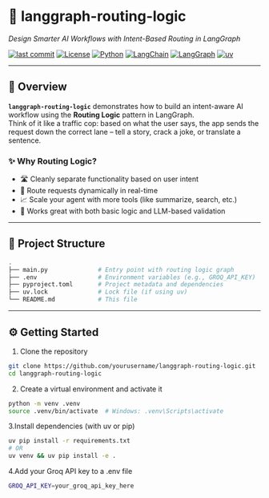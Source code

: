 # 🧠 langgraph-routing-logic

_Design Smarter AI Workflows with Intent-Based Routing in LangGraph_

[![last commit](https://img.shields.io/github/last-commit/yourusername/langgraph-routing-logic?style=flat-square)](https://github.com/yourusername/langgraph-routing-logic)
[![License](https://img.shields.io/github/license/yourusername/langgraph-routing-logic?style=flat-square)](LICENSE)
[![Python](https://img.shields.io/badge/python-100%25-blue?style=flat-square)](https://www.python.org/)
[![LangChain](https://img.shields.io/badge/langchain-✓-orange?style=flat-square)](https://www.langchain.com/)
[![LangGraph](https://img.shields.io/badge/langgraph-✓-purple?style=flat-square)](https://github.com/langchain-ai/langgraph)
[![uv](https://img.shields.io/badge/uv-pkg-blueviolet?style=flat-square)](https://github.com/astral-sh/uv)

---

## 🚀 Overview

**`langgraph-routing-logic`** demonstrates how to build an intent-aware AI workflow using the **Routing Logic** pattern in LangGraph.  
Think of it like a traffic cop: based on what the user says, the app sends the request down the correct lane – tell a story, crack a joke, or translate a sentence.

### ✨ Why Routing Logic?

- 🛣️ Cleanly separate functionality based on user intent  
- 🔀 Route requests dynamically in real-time  
- 📈 Scale your agent with more tools (like summarize, search, etc.)  
- 🧠 Works great with both basic logic and LLM-based validation

---

## 📂 Project Structure

```bash
.
├── main.py              # Entry point with routing logic graph
├── .env                 # Environment variables (e.g., GROQ_API_KEY)
├── pyproject.toml       # Project metadata and dependencies
├── uv.lock              # Lock file (if using uv)
└── README.md            # This file
```

---

## ⚙️ Getting Started

1. Clone the repository
```bash
git clone https://github.com/yourusername/langgraph-routing-logic.git
cd langgraph-routing-logic
```

2. Create a virtual environment and activate it
```bash
python -m venv .venv
source .venv/bin/activate  # Windows: .venv\Scripts\activate
```

3.Install dependencies (with uv or pip)
```bash
uv pip install -r requirements.txt
# OR
uv venv && uv pip install -e .
```

4.Add your Groq API key to a .env file
```bash
GROQ_API_KEY=your_groq_api_key_here
```

